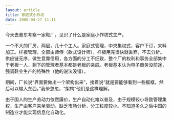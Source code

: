 ```yaml
--- 
layout: article
title: 家庭式小作坊
date: 2008-04-27 11:11
---
```


今天去惠东考察一家鞋厂，见识了什么是家庭小作坊式生产。

<!--more-->

一个不大的厂房，两层，几十个工人。家庭式管理，中央集权式，客户下订，来料加工。样板管理，全部由师傅（款式设计师），样板用完很快就丢弃，不去分析。供应链无序，做生意靠信用，各方面的分工不细致，整个厂的权利和事务全部集中于老板一人，剩下的管理者基本都是老板的亲戚。老板基本认为电子商务没前途，强调鞋业生产的特殊性（他的说法没错）。

期间，厂长说“界面要做出一个架构出来”，接着说“就是要能够看到一些框框，然后可以输入东西。”我晕忽忽，“架构”他们是这样理解。

由于国人的生产劳动力依然廉价，生产自动化难以普及，由于规模较小导致管理集权，生产由客户来单驱动，缺乏市场分析，分工粒度较小。不知道多久之后中国的制造业才能实现信息化自动化。

